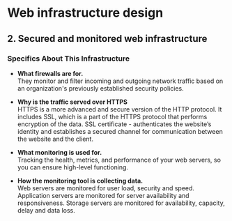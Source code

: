 # Web infrastructure design

## 2. Secured and monitored web infrastructure

### Specifics About This Infrastructure

- **What firewalls are for.** <br />
    They monitor and filter incoming and outgoing network traffic based on an organization's previously established security policies.
    
- **Why is the traffic served over HTTPS** <br />
    HTTPS is a more advanced and secure version of the HTTP protocol. It includes SSL, which is a part of the HTTPS protocol that performs encryption of the data.
    SSL certificate - authenticates the website’s identity and establishes a secured channel for communication between the website and the client.
- **What monitoring is used for.** <br />
    Tracking the health, metrics, and performance of your web servers, so you can ensure high-level functioning.
- **How the monitoring tool is collecting data.** <br />
    Web servers are monitored for user load, security and speed.
    Application servers are monitored for server availability and responsiveness.
    Storage servers are monitored for availability, capacity, delay and data loss.
